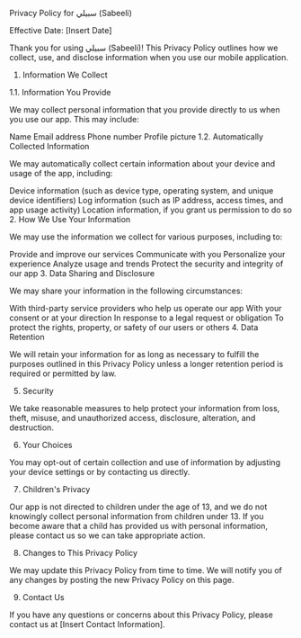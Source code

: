 Privacy Policy for سبيلي (Sabeeli)

Effective Date: [Insert Date]

Thank you for using سبيلي (Sabeeli)! This Privacy Policy outlines how we collect, use, and disclose information when you use our mobile application.

1. Information We Collect

1.1. Information You Provide

We may collect personal information that you provide directly to us when you use our app. This may include:

Name
Email address
Phone number
Profile picture
1.2. Automatically Collected Information

We may automatically collect certain information about your device and usage of the app, including:

Device information (such as device type, operating system, and unique device identifiers)
Log information (such as IP address, access times, and app usage activity)
Location information, if you grant us permission to do so
2. How We Use Your Information

We may use the information we collect for various purposes, including to:

Provide and improve our services
Communicate with you
Personalize your experience
Analyze usage and trends
Protect the security and integrity of our app
3. Data Sharing and Disclosure

We may share your information in the following circumstances:

With third-party service providers who help us operate our app
With your consent or at your direction
In response to a legal request or obligation
To protect the rights, property, or safety of our users or others
4. Data Retention

We will retain your information for as long as necessary to fulfill the purposes outlined in this Privacy Policy unless a longer retention period is required or permitted by law.

5. Security

We take reasonable measures to help protect your information from loss, theft, misuse, and unauthorized access, disclosure, alteration, and destruction.

6. Your Choices

You may opt-out of certain collection and use of information by adjusting your device settings or by contacting us directly.

7. Children's Privacy

Our app is not directed to children under the age of 13, and we do not knowingly collect personal information from children under 13. If you become aware that a child has provided us with personal information, please contact us so we can take appropriate action.

8. Changes to This Privacy Policy

We may update this Privacy Policy from time to time. We will notify you of any changes by posting the new Privacy Policy on this page.

9. Contact Us

If you have any questions or concerns about this Privacy Policy, please contact us at [Insert Contact Information].
